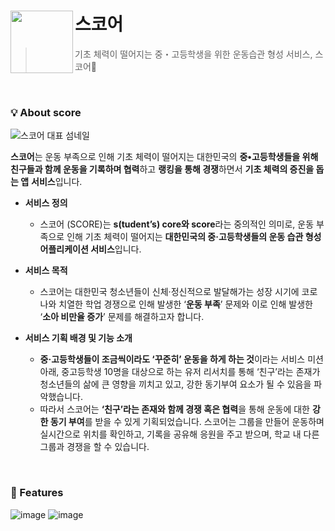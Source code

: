 # 스코어 <img src="https://github.com/user-attachments/assets/92c2a805-0b9d-4725-bd13-356f9630f937" align=left width=100>
> 기초 체력이 떨어지는 중・고등학생을 위한 운동습관 형성 서비스, 스코어👟

<br>

<aside>
    
### 💡 About score

![스코어 대표 섬네일](https://github.com/user-attachments/assets/43f796dd-97cf-4608-8f07-8c0d78b5c916)
    
**스코어**는 운동 부족으로 인해 기초 체력이 떨어지는 대한민국의 **중•고등학생들을 위해 친구들과 함께 운동을 기록하며 협력**하고 **랭킹을 통해 경쟁**하면서 **기초 체력의 증진을 돕는 앱** **서비스**입니다. 

</aside>


- **서비스 정의**
    - 스코어 (SCORE)는 **s(tudent’s) core와 score**라는 중의적인 의미로, 운동 부족으로 인해 기초 체력이 떨어지는 **대한민국의 중·고등학생들의 운동 습관 형성 어플리케이션 서비스**입니다.

- **서비스 목적**
    - 스코어는 대한민국 청소년들이 신체·정신적으로 발달해가는 성장 시기에 코로나와 치열한 학업 경쟁으로 인해 발생한 ‘**운동 부족**’ 문제와 이로 인해 발생한 ‘**소아 비만율 증가**’ 문제를 해결하고자 합니다.
    
- **서비스 기획 배경 및 기능 소개**
    - **중·고등학생들이 조금씩이라도 ‘꾸준히’ 운동을 하게 하는 것**이라는 서비스 미션 아래, 중고등학생 10명을 대상으로 하는 유저 리서치를 통해 ‘친구’라는 존재가 청소년들의 삶에 큰 영향을 끼치고 있고, 강한 동기부여 요소가 될 수 있음을 파악했습니다.
    - 따라서 스코어는 **‘친구’라는 존재와 함께 경쟁 혹은 협력**을 통해 운동에 대한 **강한 동기 부여**를 받을 수 있게 기획되었습니다. 스코어는 그룹을 만들어 운동하며 실시간으로 위치를 확인하고, 기록을 공유해 응원을 주고 받으며, 학교 내 다른 그룹과 경쟁을 할 수 있습니다.
 
<br>

### 📍 Features
![image](https://github.com/user-attachments/assets/660170af-6b4f-40f4-82e4-b83f38ba3660)
![image](https://github.com/user-attachments/assets/3f7dd771-42dd-4446-891c-7acfdf1dd0aa)

